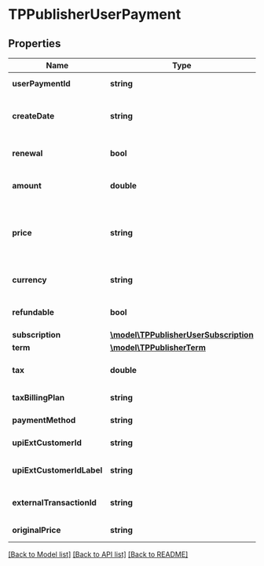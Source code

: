 # TPPublisherUserPayment

## Properties
Name | Type | Description | Notes
------------ | ------------- | ------------- | -------------
**userPaymentId** | **string** | User payment id | 
**createDate** | **string** | User payment creation date | 
**renewal** | **bool** | User payment renewal | 
**amount** | **double** | User payment amount | 
**price** | **string** | Formatted user payment price include/plus tax | 
**currency** | **string** | User payment currency | 
**refundable** | **bool** | User payment is refundable | 
**subscription** | [**\model\TPPublisherUserSubscription**](TPPublisherUserSubscription.md) |  | 
**term** | [**\model\TPPublisherTerm**](TPPublisherTerm.md) |  | 
**tax** | **double** | User payment tax | 
**taxBillingPlan** | **string** | Tax billing plan | 
**paymentMethod** | **string** | payment method | 
**upiExtCustomerId** | **string** | External customer id | 
**upiExtCustomerIdLabel** | **string** | Label for external customer id | 
**externalTransactionId** | **string** | External transaction id | 
**originalPrice** | **string** | Original price | 

[[Back to Model list]](../README.md#documentation-for-models) [[Back to API list]](../README.md#documentation-for-api-endpoints) [[Back to README]](../README.md)


